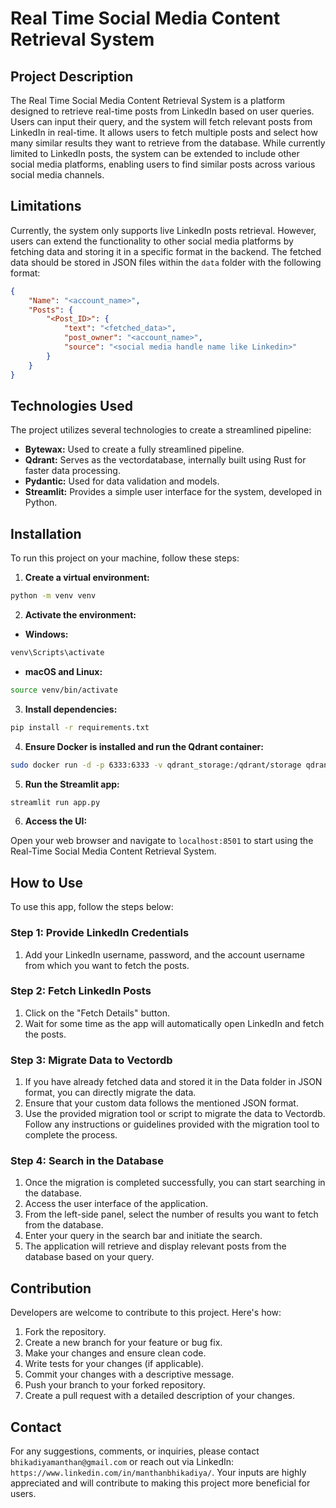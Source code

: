 # Real Time Social Media Content Retrieval System

## Project Description

The Real Time Social Media Content Retrieval System is a platform designed to retrieve real-time posts from LinkedIn based on user queries. Users can input their query, and the system will fetch relevant posts from LinkedIn in real-time. It allows users to fetch multiple posts and select how many similar results they want to retrieve from the database. While currently limited to LinkedIn posts, the system can be extended to include other social media platforms, enabling users to find similar posts across various social media channels.

## Limitations

Currently, the system only supports live LinkedIn posts retrieval. However, users can extend the functionality to other social media platforms by fetching data and storing it in a specific format in the backend. The fetched data should be stored in JSON files within the `data` folder with the following format:

```json
{
    "Name": "<account_name>",
    "Posts": {
        "<Post_ID>": {
            "text": "<fetched_data>",
            "post_owner": "<account_name>",
            "source": "<social media handle name like Linkedin>"
        }
    }
}
```

## Technologies Used

The project utilizes several technologies to create a streamlined pipeline:

* **Bytewax:** Used to create a fully streamlined pipeline.
* **Qdrant:** Serves as the vectordatabase, internally built using Rust for faster data processing.
* **Pydantic:** Used for data validation and models.
* **Streamlit:** Provides a simple user interface for the system, developed in Python.

## Installation

To run this project on your machine, follow these steps:

1. **Create a virtual environment:**

```bash
python -m venv venv
```

2. **Activate the environment:**

  - **Windows:**

  ```bash
  venv\Scripts\activate
  ```

  - **macOS and Linux:**

  ```bash
  source venv/bin/activate
  ```

3. **Install dependencies:**

```bash
pip install -r requirements.txt
```

4. **Ensure Docker is installed and run the Qdrant container:**

```bash
sudo docker run -d -p 6333:6333 -v qdrant_storage:/qdrant/storage qdrant/qdrant
```

5. **Run the Streamlit app:**

```bash
streamlit run app.py
```

6. **Access the UI:**

  Open your web browser and navigate to `localhost:8501` to start using the Real-Time Social Media Content Retrieval System.

## How to Use

To use this app, follow the steps below:

### Step 1: Provide LinkedIn Credentials

1. Add your LinkedIn username, password, and the account username from which you want to fetch the posts.

### Step 2: Fetch LinkedIn Posts

1. Click on the "Fetch Details" button.
2. Wait for some time as the app will automatically open LinkedIn and fetch the posts.

### Step 3: Migrate Data to Vectordb

1. If you have already fetched data and stored it in the Data folder in JSON format, you can directly migrate the data.
2. Ensure that your custom data follows the mentioned JSON format.
3. Use the provided migration tool or script to migrate the data to Vectordb. Follow any instructions or guidelines provided with the migration tool to complete the process.

### Step 4: Search in the Database

1. Once the migration is completed successfully, you can start searching in the database.
2. Access the user interface of the application.
3. From the left-side panel, select the number of results you want to fetch from the database.
4. Enter your query in the search bar and initiate the search.
5. The application will retrieve and display relevant posts from the database based on your query.

## Contribution

Developers are welcome to contribute to this project. Here's how:

1. Fork the repository.
2. Create a new branch for your feature or bug fix.
3. Make your changes and ensure clean code.
4. Write tests for your changes (if applicable).
5. Commit your changes with a descriptive message.
6. Push your branch to your forked repository.
7. Create a pull request with a detailed description of your changes.

## Contact

For any suggestions, comments, or inquiries, please contact `bhikadiyamanthan@gmail.com` or reach out via LinkedIn: `https://www.linkedin.com/in/manthanbhikadiya/`. Your inputs are highly appreciated and will contribute to making this project more beneficial for users.


